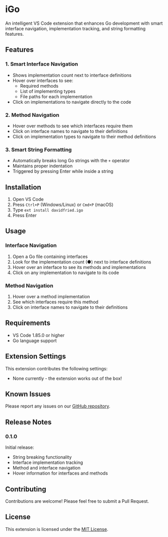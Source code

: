 # iGo

An intelligent VS Code extension that enhances Go development with smart interface navigation, implementation tracking, and string formatting features.

## Features

### 1. Smart Interface Navigation

- Shows implementation count next to interface definitions
- Hover over interfaces to see:
  - Required methods
  - List of implementing types
  - File paths for each implementation
- Click on implementations to navigate directly to the code

### 2. Method Navigation

- Hover over methods to see which interfaces require them
- Click on interface names to navigate to their definitions
- Click on implementation types to navigate to their method definitions

### 3. Smart String Formatting

- Automatically breaks long Go strings with the `+` operator
- Maintains proper indentation
- Triggered by pressing Enter while inside a string

## Installation

1. Open VS Code
2. Press `Ctrl+P` (Windows/Linux) or `Cmd+P` (macOS)
3. Type `ext install davidfried.igo`
4. Press Enter

## Usage

### Interface Navigation

1. Open a Go file containing interfaces
2. Look for the implementation count (●) next to interface definitions
3. Hover over an interface to see its methods and implementations
4. Click on any implementation to navigate to its code

### Method Navigation

1. Hover over a method implementation
2. See which interfaces require this method
3. Click on interface names to navigate to their definitions

## Requirements

- VS Code 1.85.0 or higher
- Go language support

## Extension Settings

This extension contributes the following settings:

- None currently - the extension works out of the box!

## Known Issues

Please report any issues on our [GitHub repository](https://github.com/davidfried/golang-string-break/issues).

## Release Notes

### 0.1.0

Initial release:

- String breaking functionality
- Interface implementation tracking
- Method and interface navigation
- Hover information for interfaces and methods

## Contributing

Contributions are welcome! Please feel free to submit a Pull Request.

## License

This extension is licensed under the [MIT License](LICENSE).
